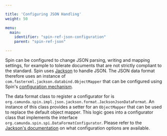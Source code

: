 ```yaml
---

title: 'Configuring JSON Handling'
weight: 50

menu:
  main:
    identifier: "spin-ref-json-configuration"
    parent: "spin-ref-json"

---
```


Spin can be configured to change JSON parsing, writing and mapping settings, for example to tolerate documents that are not strictly compliant to the standard. Spin uses [Jackson](http://wiki.fasterxml.com/JacksonHome) to handle JSON. The JSON data format therefore uses an instance of `com.fasterxml.jackson.databind.ObjectMapper` that can be configured using Spin's [configuration mechanism](../../reference/spin/extending-spin.md#configuring-data-formats).

The data format class to register a configurator for is `org.camunda.spin.impl.json.jackson.format.JacksonJsonDataFormat`. An instance of this class provides a setter for an `ObjectMapper` that can be used to replace the default object mapper. This logic goes into a configurator class that implements the interface `org.camunda.spin.spi.DataFormatConfigurator`. Please refer to the [Jackson's documentation](https://fasterxml.github.io/jackson-databind/javadoc/2.4/) on what configuration options are available.
